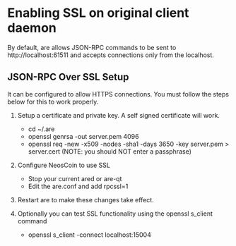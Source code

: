 Enabling SSL on original client daemon
======================================
By default, are allows JSON-RPC commands to be sent to http://localhost:61511
and accepts connections only from the localhost.

JSON-RPC Over SSL Setup
-----------------------
It can be configured to allow HTTPS connections.  You must follow the steps below
for this to work properly.

1. Setup a certificate and private key.  A self signed certificate will work.
    * cd ~/.are
    * openssl genrsa -out server.pem 4096
    * openssl req -new -x509 -nodes -sha1 -days 3650 -key server.pem > server.cert
    (NOTE: you should NOT enter a passphrase)

2. Configure NeosCoin to use SSL
    * Stop your current ared or are-qt
    * Edit the are.conf and add
      rpcssl=1

3. Restart are to make these changes take effect.

4. Optionally you can test SSL functionality using the openssl s_client command
    * openssl s_client -connect localhost:15004
